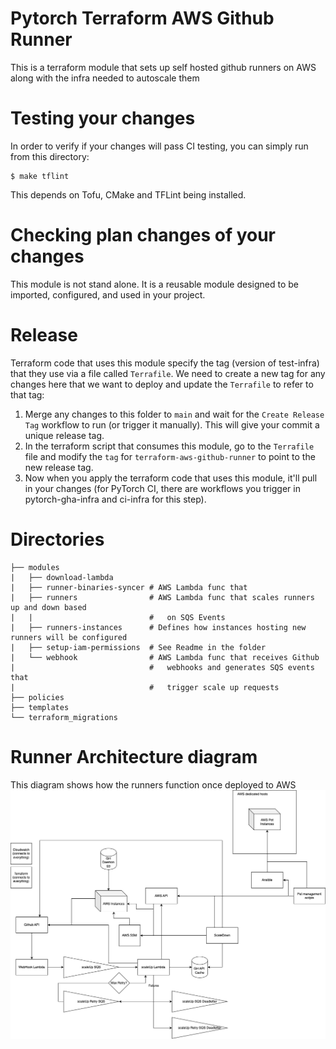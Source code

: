 # Pytorch Terraform AWS Github Runner

This is a terraform module that sets up self hosted github runners on AWS along with the infra needed to autoscale them

# Testing your changes
In order to verify if your changes will pass CI testing, you can simply run from this directory:

```
$ make tflint
```

This depends on Tofu, CMake and TFLint being installed.

# Checking plan changes of your changes
This module is not stand alone. It is a reusable module designed to be imported, configured, and used in your project.

# Release
Terraform code that uses this module specify the tag (version of test-infra) that they use via a file called `Terrafile`.  We need to create a new tag for any changes here that we want to deploy and update the `Terrafile` to refer to that tag:

1. Merge any changes to this folder to `main` and wait for the `Create Release Tag` workflow to run (or trigger it manually). This will give your commit a unique release tag.
1. In the terraform script that consumes this module, go to the `Terrafile` file and modify the `tag` for `terraform-aws-github-runner` to point to the new release tag.
1. Now when you apply the terraform code that uses this module, it'll pull in your changes (for PyTorch CI, there are workflows you trigger in pytorch-gha-infra and ci-infra for this step).

# Directories

```
├── modules
|   ├── download-lambda
|   ├── runner-binaries-syncer # AWS Lambda func that
|   ├── runners                # AWS Lambda func that scales runners up and down based
|   |                          #   on SQS Events
|   ├── runners-instances      # Defines how instances hosting new runners will be configured
|   ├── setup-iam-permissions  # See Readme in the folder
|   └── webhook                # AWS Lambda func that receives Github
|                              #   webhooks and generates SQS events that
|                              #   trigger scale up requests
├── policies
├── templates
└── terraform_migrations

```

# Runner Architecture diagram
This diagram shows how the runners function once deployed to AWS
![High level runner architecture diagram](architecture-diagram.png)
